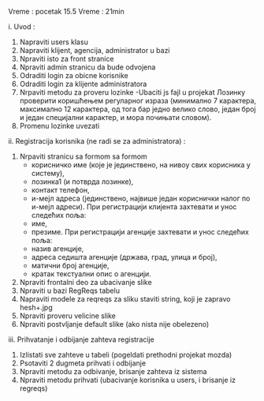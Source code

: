  Vreme : pocetak 15.5
 Vreme : 21min

i. Uvod :
1. Napraviti users klasu
2. Napraviti klijent, agencija, administrator u bazi
3. Npraviti isto za front stranice
4. Npraviti admin stranicu da bude odvojena 
5. Odraditi login za obicne korisnike
6. Odraditi login za klijente administratora
7. Nrpaviti metodu za proveru lozinke
	-Ubaciti js fajl u projekat
	Лозинку проверити коришћењем регуларног израза (минимално 7 карактера, максимално 12 карактера, 
	од тога бар једно велико слово, један број и један специјални карактер, и мора почињати словом). 
8. Promenu lozinke uvezati

ii. Registracija korisnika (ne radi se za administratora) :
1. Nrpaviti stranicu sa formom sa formom 
	- корисничко име (које је јединствено, на нивоу свих корисника у систему), 
	- лозинка1 (и потврда лозинке), 
	- контакт телефон, 
	- и-мејл адреса (јединствено, највише један кориснички налог по и-мејл адреси). 
	При регистрацији клијента захтевати и унос следећих поља: 
	- име, 
	- презиме. 
	При регистрацији агенције захтевати и унос следећих поља: 
	- назив агенције, 
	- адреса седишта агенције (држава, град, улица и број), 
	- матични број агенције, 
	- кратак текстуални опис о агенцији. 
3. Npraviti frontalni deo za ubacivanje slike
4. Npraviti u bazi RegReqs tabelu 
5. Napraviti modele za reqreqs
	za sliku staviti string, koji je zapravo hesh+.jpg
6. Npraviti proveru velicine slike 
7. Npraviti postvljanje default slike (ako nista nije obelezeno)

iii. Prihvatanje i odbijanje zahteva registracije
1. Izlistati sve zahteve u tabeli (pogeldati prethodni projekat mozda)
2. Psotaviti 2 dugmeta prihvati i odbijanje
3. Npraviti metodu za odbivanje, brisanje zahteva iz sistema
4. Npraviti metodu prihvati (ubacivanje korisnika u users, i brisanje iz regreqs)




	
	
